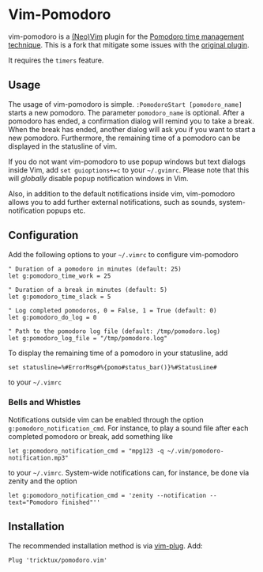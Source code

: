 Vim-Pomodoro
============

vim-pomodoro is a [(Neo)Vim](http://www.vim.org) plugin for the [Pomodoro time management technique](http://www.pomodorotechnique.com/).  This is a fork that mitigate some issues with the [original plugin][0].

It requires the `timers` feature.

Usage
-----
The usage of vim-pomodoro is simple. `:PomodoroStart [pomodoro_name]` starts a new pomodoro. 
The parameter `pomodoro_name` is optional. After a pomodoro has ended, a confirmation dialog will 
remind you to take a break. When the break has ended, another dialog will ask you if you want 
to start a new pomodoro. Furthermore, the remaining time of a pomodoro can be displayed in the 
statusline of vim.

If you do not want vim-pomodoro to use popup windows but text dialogs inside Vim, add 
`set guioptions+=c` to your `~/.gvimrc`. Please note that this will *globally* disable 
popup notification windows in Vim.

Also, in addition to the default notifications inside vim, vim-pomodoro allows you to add 
further external notifications, such as sounds, system-notification popups etc.

Configuration
-------------
Add the following options to your `~/.vimrc` to configure vim-pomodoro 

	" Duration of a pomodoro in minutes (default: 25)
	let g:pomodoro_time_work = 25

	" Duration of a break in minutes (default: 5)
	let g:pomodoro_time_slack = 5 

	" Log completed pomodoros, 0 = False, 1 = True (default: 0)
	let g:pomodoro_do_log = 0 

	" Path to the pomodoro log file (default: /tmp/pomodoro.log)
	let g:pomodoro_log_file = "/tmp/pomodoro.log" 

To display the remaining time of a pomodoro in your statusline, add 

	set statusline=%#ErrorMsg#%{pomo#status_bar()}%#StatusLine# 

to your `~/.vimrc` 

### Bells and Whistles

Notifications outside vim can be enabled through the option `g:pomodoro_notification_cmd`. 
For instance, to play a sound file after each completed pomodoro or break, add something like 

	let g:pomodoro_notification_cmd = "mpg123 -q ~/.vim/pomodoro-notification.mp3"

to your `~/.vimrc`. System-wide notifications can, for instance, be done via zenity and 
the option

	let g:pomodoro_notification_cmd = 'zenity --notification --text="Pomodoro finished"''

Installation
------------
The recommended installation method is via [vim-plug](https://github.com/junegunn/vim-plug). 
Add:

	Plug 'tricktux/pomodoro.vim'
  

[0]:https://github.com/mnick/vim-pomodoro
